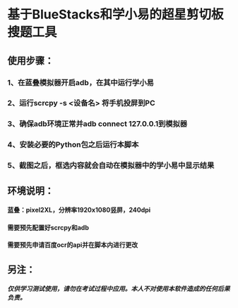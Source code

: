# 基于BlueStacks和学小易的超星剪切板搜题工具

## 使用步骤：
### 1、在蓝叠模拟器开启adb，在其中运行学小易
### 2、运行scrcpy -s <设备名> 将手机投屏到PC
### 3、确保adb环境正常并adb connect 127.0.0.1到模拟器
### 4、安装必要的Python包之后运行本脚本
### 5、截图之后，框选内容就会自动在模拟器中的学小易中显示结果

## 环境说明：
####  蓝叠：pixel2XL，分辨率1920x1080竖屏，240dpi
####  需要预先配置好scrcpy和adb
####  需要预先申请百度ocr的api并在脚本内进行更改

## 另注：
##### 仅供学习测试使用，请勿在考试过程中应用。本人不对使用本软件造成的任何后果负责。

